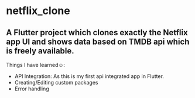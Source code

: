 # netflix_clone

## A Flutter project which clones exactly the Netflix app UI and shows data based on TMDB api which is freely available.

Things I have learned☺️:
- API Integration: As this is my first api integrated app in Flutter.
- Creating/Editing custom packages
- Error handling
